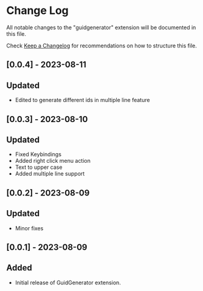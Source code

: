 # Change Log

All notable changes to the "guidgenerator" extension will be documented in this file.

Check [Keep a Changelog](http://keepachangelog.com/) for recommendations on how to structure this file.

## [0.0.4] - 2023-08-11
## Updated
- Edited to generate different ids in multiple line feature

## [0.0.3] - 2023-08-10
## Updated
- Fixed Keybindings
- Added right click menu action
- Text to upper case
- Added multiple line support

## [0.0.2] - 2023-08-09
## Updated
- Minor fixes

## [0.0.1] - 2023-08-09
## Added
- Initial release of GuidGenerator extension.